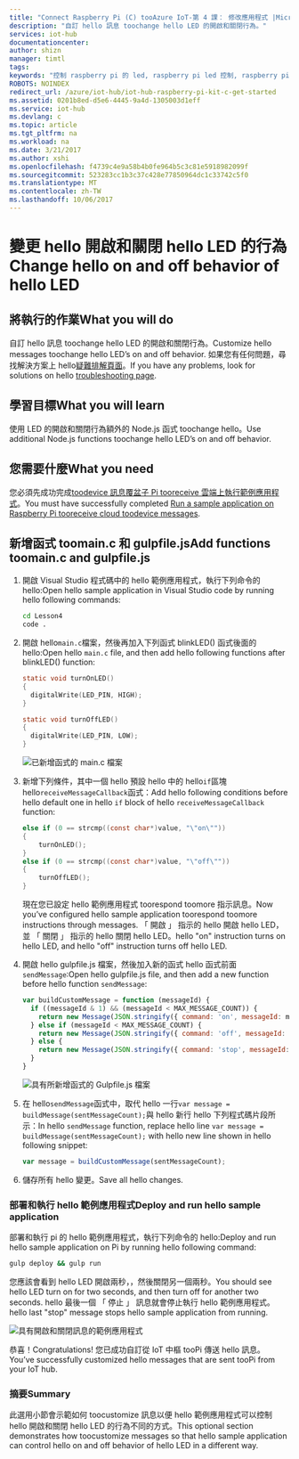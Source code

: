 ```yaml
---
title: "Connect Raspberry Pi (C) tooAzure IoT-第 4 課： 修改應用程式 |Microsoft 文件"
description: "自訂 hello 訊息 toochange hello LED 的開啟和關閉行為。"
services: iot-hub
documentationcenter: 
author: shizn
manager: timtl
tags: 
keywords: "控制 raspberry pi 的 led, raspberry pi led 控制, raspberry pi 控制 led"
ROBOTS: NOINDEX
redirect_url: /azure/iot-hub/iot-hub-raspberry-pi-kit-c-get-started
ms.assetid: 0201b8ed-d5e6-4445-9a4d-1305003d1eff
ms.service: iot-hub
ms.devlang: c
ms.topic: article
ms.tgt_pltfrm: na
ms.workload: na
ms.date: 3/21/2017
ms.author: xshi
ms.openlocfilehash: f4739c4e9a58b4b0fe964b5c3c81e5918982099f
ms.sourcegitcommit: 523283cc1b3c37c428e77850964dc1c33742c5f0
ms.translationtype: MT
ms.contentlocale: zh-TW
ms.lasthandoff: 10/06/2017
---
```

# <a name="change-hello-on-and-off-behavior-of-hello-led"></a><span data-ttu-id="c4ee4-104">變更 hello 開啟和關閉 hello LED 的行為</span><span class="sxs-lookup"><span data-stu-id="c4ee4-104">Change hello on and off behavior of hello LED</span></span>
## <a name="what-you-will-do"></a><span data-ttu-id="c4ee4-105">將執行的作業</span><span class="sxs-lookup"><span data-stu-id="c4ee4-105">What you will do</span></span>
<span data-ttu-id="c4ee4-106">自訂 hello 訊息 toochange hello LED 的開啟和關閉行為。</span><span class="sxs-lookup"><span data-stu-id="c4ee4-106">Customize hello messages toochange hello LED’s on and off behavior.</span></span> <span data-ttu-id="c4ee4-107">如果您有任何問題，尋找解決方案上 hello[疑難排解頁面](iot-hub-raspberry-pi-kit-c-troubleshooting.md)。</span><span class="sxs-lookup"><span data-stu-id="c4ee4-107">If you have any problems, look for solutions on hello [troubleshooting page](iot-hub-raspberry-pi-kit-c-troubleshooting.md).</span></span>

## <a name="what-you-will-learn"></a><span data-ttu-id="c4ee4-108">學習目標</span><span class="sxs-lookup"><span data-stu-id="c4ee4-108">What you will learn</span></span>
<span data-ttu-id="c4ee4-109">使用 LED 的開啟和關閉行為額外的 Node.js 函式 toochange hello。</span><span class="sxs-lookup"><span data-stu-id="c4ee4-109">Use additional Node.js functions toochange hello LED’s on and off behavior.</span></span>

## <a name="what-you-need"></a><span data-ttu-id="c4ee4-110">您需要什麼</span><span class="sxs-lookup"><span data-stu-id="c4ee4-110">What you need</span></span>
<span data-ttu-id="c4ee4-111">您必須先成功完成[toodevice 訊息覆盆子 Pi tooreceive 雲端上執行範例應用程式](iot-hub-raspberry-pi-kit-c-lesson4-send-cloud-to-device-messages.md)。</span><span class="sxs-lookup"><span data-stu-id="c4ee4-111">You must have successfully completed [Run a sample application on Raspberry Pi tooreceive cloud toodevice messages](iot-hub-raspberry-pi-kit-c-lesson4-send-cloud-to-device-messages.md).</span></span>

## <a name="add-functions-toomainc-and-gulpfilejs"></a><span data-ttu-id="c4ee4-112">新增函式 toomain.c 和 gulpfile.js</span><span class="sxs-lookup"><span data-stu-id="c4ee4-112">Add functions toomain.c and gulpfile.js</span></span>
1. <span data-ttu-id="c4ee4-113">開啟 Visual Studio 程式碼中的 hello 範例應用程式，執行下列命令的 hello:</span><span class="sxs-lookup"><span data-stu-id="c4ee4-113">Open hello sample application in Visual Studio code by running hello following commands:</span></span>

   ```bash
   cd Lesson4
   code .
   ```
2. <span data-ttu-id="c4ee4-114">開啟 hello`main.c`檔案，然後再加入下列函式 blinkLED() 函式後面的 hello:</span><span class="sxs-lookup"><span data-stu-id="c4ee4-114">Open hello `main.c` file, and then add hello following functions after blinkLED() function:</span></span>

   ```c
   static void turnOnLED()
   {
     digitalWrite(LED_PIN, HIGH);
   }

   static void turnOffLED()
   {
     digitalWrite(LED_PIN, LOW);
   }
   ```

   ![已新增函式的 main.c 檔案](media/iot-hub-raspberry-pi-lessons/lesson4/updated_app_c.png)
3. <span data-ttu-id="c4ee4-116">新增下列條件，其中一個 hello 預設 hello 中的 hello`if`區塊 hello`receiveMessageCallback`函式：</span><span class="sxs-lookup"><span data-stu-id="c4ee4-116">Add hello following conditions before hello default one in hello `if` block of hello `receiveMessageCallback` function:</span></span>

   ```c
   else if (0 == strcmp((const char*)value, "\"on\""))
   {
       turnOnLED();
   }
   else if (0 == strcmp((const char*)value, "\"off\""))
   {
       turnOffLED();
   }
   ```

   <span data-ttu-id="c4ee4-117">現在您已設定 hello 範例應用程式 toorespond toomore 指示訊息。</span><span class="sxs-lookup"><span data-stu-id="c4ee4-117">Now you’ve configured hello sample application toorespond toomore instructions through messages.</span></span> <span data-ttu-id="c4ee4-118">「 開啟 」 指示的 hello 開啟 hello LED，並 「 關閉 」 指示的 hello 關閉 hello LED。</span><span class="sxs-lookup"><span data-stu-id="c4ee4-118">hello "on" instruction turns on hello LED, and hello "off" instruction turns off hello LED.</span></span>
4. <span data-ttu-id="c4ee4-119">開啟 hello gulpfile.js 檔案，然後加入新的函式 hello 函式前面`sendMessage`:</span><span class="sxs-lookup"><span data-stu-id="c4ee4-119">Open hello gulpfile.js file, and then add a new function before hello function `sendMessage`:</span></span>

   ```javascript
   var buildCustomMessage = function (messageId) {
     if ((messageId & 1) && (messageId < MAX_MESSAGE_COUNT)) {
       return new Message(JSON.stringify({ command: 'on', messageId: messageId }));
     } else if (messageId < MAX_MESSAGE_COUNT) {
       return new Message(JSON.stringify({ command: 'off', messageId: messageId }));
     } else {
       return new Message(JSON.stringify({ command: 'stop', messageId: messageId }));
     }
   }
   ```

   ![具有所新增函式的 Gulpfile.js 檔案](media/iot-hub-raspberry-pi-lessons/lesson4/updated_gulpfile_c.png)
5. <span data-ttu-id="c4ee4-121">在 hello`sendMessage`函式中，取代 hello 一行`var message = buildMessage(sentMessageCount);`與 hello 新行 hello 下列程式碼片段所示：</span><span class="sxs-lookup"><span data-stu-id="c4ee4-121">In hello `sendMessage` function, replace hello line `var message = buildMessage(sentMessageCount);` with hello new line shown in hello following snippet:</span></span>

   ```javascript
   var message = buildCustomMessage(sentMessageCount);
   ```
6. <span data-ttu-id="c4ee4-122">儲存所有 hello 變更。</span><span class="sxs-lookup"><span data-stu-id="c4ee4-122">Save all hello changes.</span></span>

### <a name="deploy-and-run-hello-sample-application"></a><span data-ttu-id="c4ee4-123">部署和執行 hello 範例應用程式</span><span class="sxs-lookup"><span data-stu-id="c4ee4-123">Deploy and run hello sample application</span></span>
<span data-ttu-id="c4ee4-124">部署和執行 pi 的 hello 範例應用程式，執行下列命令的 hello:</span><span class="sxs-lookup"><span data-stu-id="c4ee4-124">Deploy and run hello sample application on Pi by running hello following command:</span></span>

```bash
gulp deploy && gulp run
```

<span data-ttu-id="c4ee4-125">您應該會看到 hello LED 開啟兩秒，，然後關閉另一個兩秒。</span><span class="sxs-lookup"><span data-stu-id="c4ee4-125">You should see hello LED turn on for two seconds, and then turn off for another two seconds.</span></span> <span data-ttu-id="c4ee4-126">hello 最後一個 「 停止 」 訊息就會停止執行 hello 範例應用程式。</span><span class="sxs-lookup"><span data-stu-id="c4ee4-126">hello last "stop" message stops hello sample application from running.</span></span>

![具有開啟和關閉訊息的範例應用程式](media/iot-hub-raspberry-pi-lessons/lesson4/gulp_on_and_off_c.png)

<span data-ttu-id="c4ee4-128">恭喜！</span><span class="sxs-lookup"><span data-stu-id="c4ee4-128">Congratulations!</span></span> <span data-ttu-id="c4ee4-129">您已成功自訂從 IoT 中樞 tooPi 傳送 hello 訊息。</span><span class="sxs-lookup"><span data-stu-id="c4ee4-129">You’ve successfully customized hello messages that are sent tooPi from your IoT hub.</span></span>

### <a name="summary"></a><span data-ttu-id="c4ee4-130">摘要</span><span class="sxs-lookup"><span data-stu-id="c4ee4-130">Summary</span></span>
<span data-ttu-id="c4ee4-131">此選用小節會示範如何 toocustomize 訊息以便 hello 範例應用程式可以控制 hello 開啟和關閉 hello LED 的行為不同的方式。</span><span class="sxs-lookup"><span data-stu-id="c4ee4-131">This optional section demonstrates how toocustomize messages so that hello sample application can control hello on and off behavior of hello LED in a different way.</span></span>
